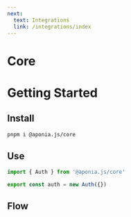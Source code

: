 ```yaml
---
next:
  text: Integrations
  link: /integrations/index
---
```


# Core
# Getting Started

## Install
```sh
pnpm i @aponia.js/core
```

## Use
```ts
import { Auth } from '@aponia.js/core'

export const auth = new Auth({})
```

## Flow
